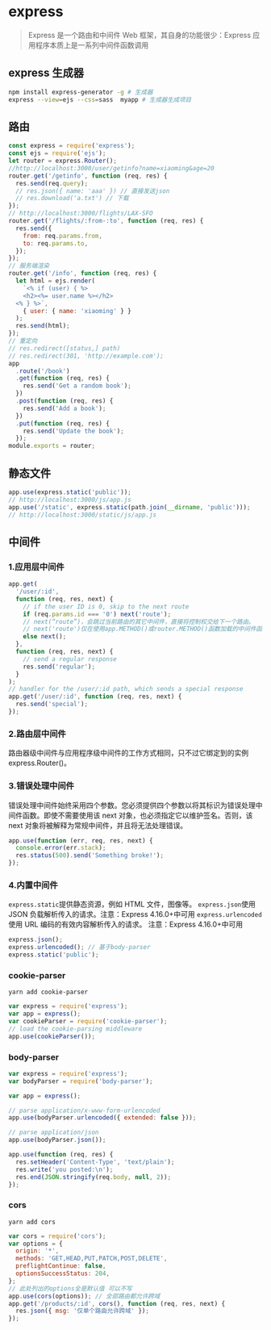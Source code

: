 # express

> Express 是一个路由和中间件 Web 框架，其自身的功能很少：Express 应用程序本质上是一系列中间件函数调用

## express 生成器

```bash
npm install express-generator -g # 生成器
express --view=ejs --css=sass  myapp # 生成器生成项目
```

## 路由

```js
const express = require('express');
const ejs = require('ejs');
let router = express.Router();
//http://localhost:3000/user/getinfo?name=xiaoming&age=20
router.get('/getinfo', function (req, res) {
  res.send(req.query);
  // res.json({ name: 'aaa' }) // 直接发送json
  // res.download('a.txt') // 下载
});
// http://localhost:3000/flights/LAX-SFO
router.get('/flights/:from-:to', function (req, res) {
  res.send({
    from: req.params.from,
    to: req.params.to,
  });
});
// 服务端渲染
router.get('/info', function (req, res) {
  let html = ejs.render(
    `<% if (user) { %>
    <h2><%= user.name %></h2>
  <% } %>`,
    { user: { name: 'xiaoming' } }
  );
  res.send(html);
});
// 重定向
// res.redirect([status,] path)
// res.redirect(301, 'http://example.com');
app
  .route('/book')
  .get(function (req, res) {
    res.send('Get a random book');
  })
  .post(function (req, res) {
    res.send('Add a book');
  })
  .put(function (req, res) {
    res.send('Update the book');
  });
module.exports = router;
```

## 静态文件

```js
app.use(express.static('public'));
// http://localhost:3000/js/app.js
app.use('/static', express.static(path.join(__dirname, 'public')));
// http://localhost:3000/static/js/app.js
```

## 中间件

### 1.应用层中间件

```js
app.get(
  '/user/:id',
  function (req, res, next) {
    // if the user ID is 0, skip to the next route
    if (req.params.id === '0') next('route');
    // next(“route”)，会跳过当前路由的其它中间件，直接将控制权交给下一个路由。
    // next('route')仅在使用app.METHOD()或router.METHOD()函数加载的中间件函数中有效。
    else next();
  },
  function (req, res, next) {
    // send a regular response
    res.send('regular');
  }
);
// handler for the /user/:id path, which sends a special response
app.get('/user/:id', function (req, res, next) {
  res.send('special');
});
```

### 2.路由层中间件

路由器级中间件与应用程序级中间件的工作方式相同，只不过它绑定到的实例 express.Router()。

### 3.错误处理中间件

错误处理中间件始终采用四个参数。您必须提供四个参数以将其标识为错误处理中间件函数。即使不需要使用该 next 对象，也必须指定它以维护签名。否则，该 next 对象将被解释为常规中间件，并且将无法处理错误。

```js
app.use(function (err, req, res, next) {
  console.error(err.stack);
  res.status(500).send('Something broke!');
});
```

### 4.内置中间件

`express.static`提供静态资源，例如 HTML 文件，图像等。
`express.json`使用 JSON 负载解析传入的请求。注意：Express 4.16.0+中可用
`express.urlencoded`使用 URL 编码的有效内容解析传入的请求。 注意：Express 4.16.0+中可用

```js
express.json();
express.urlencoded(); // 基于body-parser
express.static('public');
```

### cookie-parser

`yarn add cookie-parser`

```js
var express = require('express');
var app = express();
var cookieParser = require('cookie-parser');
// load the cookie-parsing middleware
app.use(cookieParser());
```

### body-parser

```js
var express = require('express');
var bodyParser = require('body-parser');

var app = express();

// parse application/x-www-form-urlencoded
app.use(bodyParser.urlencoded({ extended: false }));

// parse application/json
app.use(bodyParser.json());

app.use(function (req, res) {
  res.setHeader('Content-Type', 'text/plain');
  res.write('you posted:\n');
  res.end(JSON.stringify(req.body, null, 2));
});
```

### cors

`yarn add cors`

```js
var cors = require('cors');
var options = {
  origin: '*',
  methods: 'GET,HEAD,PUT,PATCH,POST,DELETE',
  preflightContinue: false,
  optionsSuccessStatus: 204,
};
// 此处列出的options全是默认值 可以不写
app.use(cors(options)); // 全部路由都允许跨域
app.get('/products/:id', cors(), function (req, res, next) {
  res.json({ msg: '仅单个路由允许跨域' });
});
```

